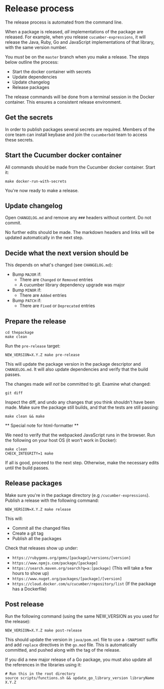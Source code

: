 # Release process

The release process is automated from the command line.

When a package is released, _all_ implementations of the package are released.
For example, when you release `cucumber-expressions`, it will release the Java, Ruby,
Go and JavaScript implementations of that library, with the same version number.

You *must* be on the `master` branch when you make a release. The steps below
outline the process:

* Start the docker container with secrets
* Update dependencies
* Update changelog
* Release packages

The release commands will be done from a terminal session in the Docker container.
This ensures a consistent release environment.

## Get the secrets

In order to publish packages several secrets are required. Members of the core
team can install keybase and join the `cucumberbdd` team to access these secrets.

## Start the Cucumber docker container

All commands should be made from the Cucumber docker container. Start it:

    make docker-run-with-secrets

You're now ready to make a release.

## Update changelog

Open `CHANGELOG.md` and remove any `###` headers without content. Do not commit.

No further edits should be made. The markdown headers and links will be updated
automatically in the next step.

## Decide what the next version should be

This depends on what's changed (see `CHANGELOG.md`):

* Bump `MAJOR` if:
  * There are `Changed` or `Removed` entries
  * A cucumber library dependency upgrade was major
* Bump `MINOR` if:
  * There are `Added` entries
* Bump `PATCH` if:
  * There are `Fixed` or `Deprecated` entries

## Prepare the release

    cd thepackage
    make clean

Run the `pre-release` target:

    NEW_VERSION=X.Y.Z make pre-release

This will update the package version in the package descriptor and `CHANGELOG.md`.
It will also update dependencies and verify that the build passes.

The changes made *will not* be committed to git. Examine what changed:

    git diff

Inspect the diff, and undo any changes that you think shouldn't have been made.
Make sure the package still builds, and that the tests are still passing:

    make clean && make

** Special note for html-formatter **

We need to verify that the webpacked JavaScript runs in the browser.
Run the following on your host OS (it won't work in Docker):

    make clean
    CHECK_INTEGRITY=1 make

If all is good, proceed to the next step. Otherwise, make the necessary edits
until the build passes.

## Release packages

Make sure you're in the package directory (e.g `/cucumber-expressions`).
Publish a release with the following command:

    NEW_VERSION=X.Y.Z make release

This will:

* Commit all the changed files
* Create a git tag
* Publish all the packages

Check that releases show up under:

* `https://rubygems.org/gems/[package]/versions/[version]`
* `https://www.npmjs.com/package/[package]`
* `https://search.maven.org/search?q=a:[package]` (This will take a few hours to show up)
* `https://www.nuget.org/packages/[package]/[version]`
* `https://cloud.docker.com/u/cucumber/repository/list` (If the package has a Dockerfile)

## Post release

Run the following command (using the same NEW_VERSION as you used for the release):

    NEW_VERSION=X.Y.Z make post-release

This should update the version in `java/pom.xml` file to use a `-SNAPSHOT` suffix and add
`replace` directives in the `go.mod` file.
This is automatically committed, and pushed along with the tag of the release.

If you did a new major release of a Go package, you must also update all the references in the
libraries using it:

    # Run this in the root directory
    source scripts/functions.sh && update_go_library_version libraryName X.Y.Z
